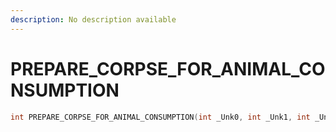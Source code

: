 ```yaml
---
description: No description available 
---
```


# PREPARE_CORPSE_FOR_ANIMAL_CONSUMPTION

```cpp
int PREPARE_CORPSE_FOR_ANIMAL_CONSUMPTION(int _Unk0, int _Unk1, int _Unk2, int _Unk3, int _Unk4, int _Unk5);
```